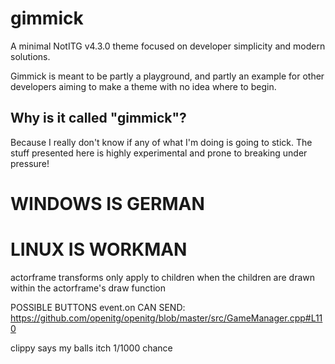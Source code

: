 # gimmick

A minimal NotITG v4.3.0 theme focused on developer simplicity and modern
solutions.

Gimmick is meant to be partly a playground, and partly an example for other
developers aiming to make a theme with no idea where to begin.

## Why is it called "gimmick"?

Because I really don't know if any of what I'm doing is going to stick. The
stuff presented here is highly experimental and prone to breaking under
pressure!

# WINDOWS IS GERMAN
# LINUX IS WORKMAN

actorframe transforms only apply to children when the children are drawn within the actorframe's draw function

POSSIBLE BUTTONS event.on CAN SEND:
https://github.com/openitg/openitg/blob/master/src/GameManager.cpp#L110

clippy says my balls itch 1/1000 chance